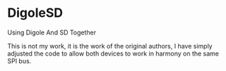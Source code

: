 DigoleSD
========

Using Digole And SD Together

This is not my work, it is the work of the original authors, I have simply adjusted the code to allow both devices to work in harmony on the same SPI bus.
